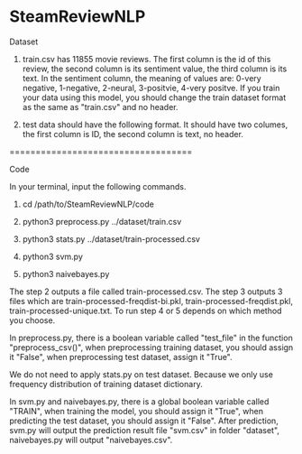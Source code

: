 # SteamReviewNLP

Dataset

1. train.csv has 11855 movie reviews. The first column is the id of this review, the second column is its sentiment value, the third column is its text. In the sentiment column, the meaning of values are: 0-very negative, 1-negative, 2-neural, 3-positvie, 4-very positve. If you train your data using this model, you should change the train dataset format as the same as "train.csv" and no header.

2. test data should have the following format. It should have two columes, the first column is ID, the second column is text, no header.

===================================

Code

In your terminal, input the following commands.

1. cd /path/to/SteamReviewNLP/code

2. python3 preprocess.py ../dataset/train.csv

3. python3 stats.py ../dataset/train-processed.csv

4. python3 svm.py

5. python3 naivebayes.py

The step 2 outputs a file called train-processed.csv. The step 3 outputs 3 files which are train-processed-freqdist-bi.pkl, train-processed-freqdist.pkl, train-processed-unique.txt. To run step 4 or 5 depends on which method you choose. 

In preprocess.py, there is a boolean variable called "test_file" in the function "preprocess_csv()", when preprocessing training dataset, you should assign it "False", when preprocessing test dataset, assign it "True". 

We do not need to apply stats.py on test dataset. Because we only use frequency distribution of training dataset dictionary.

In svm.py and naivebayes.py, there is a global boolean variable called "TRAIN", when training the model, you should assign it "True", when predicting the test dataset, you should assign it "False". After prediction, svm.py will output the prediction result file "svm.csv" in folder "dataset", naivebayes.py will output "naivebayes.csv".
